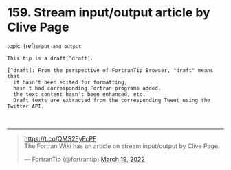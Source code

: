 # <span class='text-muted'>159.</span> Stream input/output article by Clive Page

<span style='font-size: small;' class='text-muted'>topic: {ref}`input-and-output`</span>

```{note}
This tip is a draft[^draft].

[^draft]: From the perspective of FortranTip Browser, "draft" means that
  it hasn't been edited for formatting,
  hasn't had corresponding Fortran programs added,
  the text content hasn't been enhanced, etc.
  Draft texts are extracted from the corresponding Tweet using the Twitter API.
```

&nbsp;


---

<blockquote class="twitter-tweet"><p lang="en" dir="ltr"><a href="https://t.co/QMS2EyFcPF">https://t.co/QMS2EyFcPF</a><br>The Fortran Wiki has an article on stream input/output by Clive Page.</p>&mdash; FortranTip (@fortrantip) <a href="https://twitter.com/fortrantip/status/1505153106228690946?ref_src=twsrc%5Etfw">March 19, 2022</a></blockquote><script async src="https://platform.twitter.com/widgets.js" charset="utf-8"></script>